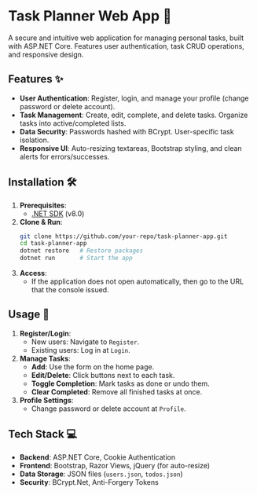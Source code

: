 # Task Planner Web App 📝

A secure and intuitive web application for managing personal tasks, built with ASP.NET Core. Features user authentication, task CRUD operations, and responsive design.

## Features ✨
- **User Authentication**: Register, login, and manage your profile (change password or delete account).
- **Task Management**: Create, edit, complete, and delete tasks. Organize tasks into active/completed lists.
- **Data Security**: Passwords hashed with BCrypt. User-specific task isolation.
- **Responsive UI**: Auto-resizing textareas, Bootstrap styling, and clean alerts for errors/successes.

## Installation 🛠️
1. **Prerequisites**:  
   - [.NET SDK](https://dotnet.microsoft.com/download) (v8.0)
2. **Clone & Run**:  
   ```bash
   git clone https://github.com/your-repo/task-planner-app.git
   cd task-planner-app
   dotnet restore   # Restore packages
   dotnet run       # Start the app
3. **Access**:
   - If the application does not open automatically, then go to the URL that the console issued.

## Usage 🚀
1. **Register/Login**:
   - New users: Navigate to ```Register```.
   - Existing users: Log in at ```Login```.
2. **Manage Tasks**:
   - **Add**: Use the form on the home page.
   - **Edit/Delete**: Click buttons next to each task.
   - **Toggle Completion**: Mark tasks as done or undo them.
   - **Clear Completed**: Remove all finished tasks at once.
3. **Profile Settings**:
   - Change password or delete account at ```Profile```.

## Tech Stack 💻
- **Backend**: ASP.NET Core, Cookie Authentication
- **Frontend**: Bootstrap, Razor Views, jQuery (for auto-resize)
- **Data Storage**: JSON files (```users.json```, ```todos.json```)
- **Security**: BCrypt.Net, Anti-Forgery Tokens
